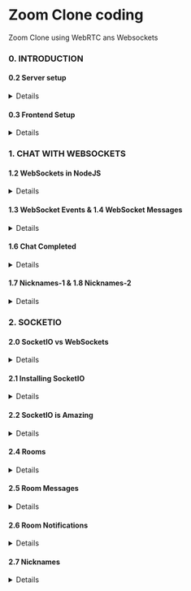 # Zoom Clone coding

Zoom Clone using WebRTC ans Websockets

### 0. INTRODUCTION
#### 0.2 Server setup
<details>

1. 프로젝트 초기화
    - npm init -y
        - npm(Node Packaged Manager): Node.js로 만들어진 모듈을 웹에서 받아서 설치하고 관리해주는 프로그램
        - npm init : 프로젝트 초기화(내용이 비어있는 package.json 생성)
        - -y : defualt값으로 package.json 생성
2. package.json 수정
    - script, main 삭제
    - description 추가
    - license MIT로 변경
3. Nodemon 설치
    - npm i nodemon -D
4. Babel 설치
    - npm i @babel/core @babel/cli @babel/node -D
5. Preset 설치
    - npm i @babel/preset-env -D
6. Express 설치
    - npm i express
7. Pug 설치
    - npm i pug
8. nodemon.json 추가 & nodemon 설정
    - exec key 추가(src/server.js에 대해 babel-node 명령문 실행)
9. babel.config.json 추가
    - 사용할 preset 입력
10. package.json script 추가
    - dev key 추가: nodemon 호출 -> nodemon.js의 코드 실행
11. src/server.js 추가
    - express import
    - app 생성 후 app.listen(3000) : 3000port로 실행
12. 실행
    - npm run dev

</details>

#### 0.3 Frontend Setup
<details>

1. server.js에 Pug 설정
2. server.js에 route 설정
    - ecpress()로 home.pug를 렌더링 함
3. server.js에 static file 등록
    - /public 경로에 있는 파일들(현재 app.js)이 static으로 등록
4. home.pug 수정
    - script 적용 app.js
    - html 뼈대 코드 작성
    - MVP CSS 적용
5. app.js 수정
    - 이곳에 js코드 작성함
    - 테스트 용으로 alert 작성
6. nodemon 설정 변경
    - /public 경로의 파일들을 ignore로 지정
    - ignore: 해당 경로의 파일이 변경되어도 서버가 재시작 되지 않음
    - front-end가 변경될 때는 server까지 재시작할 필요 없음
</details>

### 1. CHAT WITH WEBSOCKETS
#### 1.2 WebSockets in NodeJS
<details>

1. catchall url 만들기(server.js 수정)
    - 다른 경로("/*") 이동시 다시 home("/")으로 redirect 되도록 설정
2. ws(WebSocket) 설치
    - npm i ws
3. WebSocket 서버 적용
    - ws와 express를 합칠 예정
    - 원래 express는 http를 사용함
    - server.js ->import http
    - server.js -> import ws
    - code 삽입
    ```javascript
    const server = http.createServer(app);
    const wss = new WebSocket.server({server});
    ```
    - http와 ws를 다 사용할 수 있다(2개의 protocol 다 같은 port를 공유)
    - http서버가 필요한 이유는 views, static files, home, redirection을 사용하기 위함

</details>

#### 1.3 WebSocket Events & 1.4 WebSocket Messages
<details>

ws를 사용해서 backend와 frontend사이에 connection(연결) 생성
1. server.js (backend)
    ```javascript
    wss.on("connection", (socket) => {
        console.log("Connection to Browser!✅");
        socket.on("close", () => console.log("Disconnected from the Browser!❌"));
        socket.on("message", (message) => {
            console.log(message.toString('utf8'));
        });
        socket.send("hello!");
    });
    ```
    - socket을 받기 위해 connection 연결
    - server.js에서 console.log는 터미널창에 나타난다
    - close 이벤트 추가: 서버가 오프라인이 될때(브라우저(탭)이 닫힐때)
    - message 이벤트 추가: front에서 전달된 메세지 처리
    - socket.send() : front로 메세지 보내기
2. app.js (frontend)
    ```javascript
    const socket = new WebSocket(`ws://${window.location.host}`);

    socket.addEventListener("open", () => {
       console.log("Connected to Server!✅");
    })

    socket.addEventListener("message", (message) => {
       console.log("New message: ", message.data);
    });

    socket.addEventListener("close", () => {
       console.log("Disconnected from Server!❌");
    });

    setTimeout(() => {
       socket.send("hello from the browser!");
    }, 10000); // 10s 뒤에 실행
    ```
    - frontend에서 backend로 연결
    - open 이벤트 추가: 브라우저가 열리면 실행
    - message 이벤트 추가: backend에서 보낸메지 처리
    - close 이벤트 추가: 서버엣 연결을 끊은 경우
    - socket.send(): backend로 메세지 보내기
- ` (backtick, grave accent, backquoto, 억음부호)
    - 키보드 숫자 1의 왼쪽에 있는 거(tap키 위에 있는거)
    - C++이나 Java 같은 프로그램 언어에서는 ', " 과 동일하게 사용하지만, javascript에서는 다른게 쓰인다
    - 템플릿 리터럴(Template literals): 문자열 안에서 ${}(place holder, 플레이스 홀더)를 쓰기 위해 사용함
    - 이를 템플릿 리터럴(Template literals)이라고 한다: 정의)내장된 표현식을 허용하는 문자열 리터럴
    ```javascript
    console.log("정답: " + answer);
    console.log(`정답: ${answer}`); // Template literals
    ```
</details>

#### 1.6 Chat Completed
<details>

user가 보낸 message를 다시 모든 user에게 돌려주는 기능 추가
1. src/views/home.pug 에 form, input, button, ul 추가
2. src/public/js/app.js
    - submit시 input의 내용을 서버에 전달
3. src/server.js
    - frontend에서 전달받은 message를 모든 user에게 전달
</details>

#### 1.7 Nicknames-1 & 1.8 Nicknames-2
<details>

메세지를 ul list에 추가하기
메세지에 닉네임 추가하기
1. src/views/home.pug
    - 닉네임 form 추가
2. src/public/js/app.js
    - 닉네임 input값(Javascript Object)을 String 타입(JSON 문자열)으로 변환하는 메서드 추가
    - 닉네임을 backend로 전달하는 함수 추가(String 타입으로 전달)
    - backend에서 받은 메세지를 home.pug의 ul list에 추가
3. src/server.js
    - frontend에서 받은 messege(JSON 문자열)를 다시 Javascript Object로 변환(const parsedMsg)
    - 변환된 messege를 분류(switch(parsedMsg.type){})
    - parsedMsg.type === "nickname" -> socket에 저장
    - parsedMsg.type === "new_message" -> 닉네임과 함께 forntend에 전달
<br>

##### 왜 Javascript Object를 String으로 바꿔줘야하는가?
- 연결하고 싶은 back-end 서버가 javascript 서버가 아닐 수도 있기 때문
- websocket은 브라우저에 있는 API -> 백엔드에서는 다양한 프로그래밍 언어를 사용할 수 있기 때문에 이 API는 어떠한 판단도 하지 않음

##### socket 안에 정보를 저장 할 수 있다
```javascript
socket[] = "data";
```
</details>

### 2. SOCKETIO
#### 2.0 SocketIO vs WebSockets
<details>

socket IO: 실시간, 짧은 대기시간, 양방향, event 기반의 통신을 가능하게 하는 라이브러리(or 프레임워크)
- 자동 재연결 지원, 연결 끊김 확인, 바이너리 지원
    - socket IO는 연결이 어떤 이유에서든지 끊어지면, 재연결을 시도
    - 만약, websocket으로 연결이 안되면, socket IO는 다른 것을 이용해서 연결
    - websocket은 Socket IO가 실시간, 양방향, event 기반 통신을 제공하는 방법 중 하나
- 실시간 기능 같은 것들을 더 쉽게 만드는 편리한 코드를 제공
</details>

#### 2.1 Installing SocketIO
<details>

1. socketIO 설치
    - npm i socket.io
2. src/server.js
    - socket.io import 
    ```javascript
    import { Server } from "socket.io";
    ```
    -http server에 socket.io 연결
    ```javascript
    const httpServer = http.createServer(app);
    const wsServer = new Server(httpServer);
    ```
    - socket.ot에 connection시 log 출력
    ```javascript
    wsServer.on("connection", (socket) => {
        console.log(socket);
    })
    ```
3. src/public/js/app.js
    - frontend에도 socket.io 적용
    ```javascript
    const socket = io();
    ```
4. src/views/home.pug
    - socket.io script 추가
    ```javascript
    script(src="/socket.io/socket.io.js")
    ```
</details>

#### 2.2 SocketIO is Amazing
<details>

1. src/views/home.pug
    - room name을 입력받을 form, input 생성
2. src/public/js/app.js
    - socket.emit()으로 frontend에서 backend로 이벤트 전달
    - 첫번째 argument에는 event 이름
        - emit과 on은 같은 이름, 같은 string 이어야 한다
    - argument는 어떤 object도 다 보낼 수 있다
    - argument는 여러개 보낼 수 있다(가변인자)
    - callback 함수(서버에서 호출하는 function)는 맨 마지막 argument에 넣어 줘야 한다
    ```javascript
    function backendDone(msg) {
        console.log(`The backend says: `, msg);
    }

    function handleRoomSubmit(event) {
        event.preventDefault();
        const input = form.querySelector("input");
        socket.emit("enter_room", input.value, backendDone);
        input.value = ""; 
    }
    ```
3. src/server.js
    - socket.on()으로 frontend에서 전달된 이벤트를 받아옴
    - 첫번째 argument에는 event 이름
        - emit과 on은 같은 이름, 같은 string 이어야 한다
    ```javascript
    socket.on("enter_room", (msg, done) => {
        setTimeout(() => {
            done("hello fron the backend");
        }, 10000);
    });
    ```
</details>

#### 2.4 Rooms
<details>

Room 만들기
1. src/views/home.pug
    - room div 추가
2. src/public/js/app.js
    - welcome div에서 room을 만들면 welcome div는 사라지고 room div가 나타나도록 수정
3. src/server.js
    - frontend에서 생성한 room에 join
    - frontend의 코드를 실행시키켜 줌

##### Room 만들기 - socket.join(room)
- 서로 소통을 할 수 있는 socket 그룹
- socket IO는 기본적으로 room을 제공
- socket.join(room);
    - room: string
    - 주어진 방이나 방 목록에 소켓을 추가

##### socket.rooms: socket이 어떤 방에 있는지 확인
##### socket.id로 구별
```javascript
socket.on("enter_room", (roomName, done) => {
    console.log(socket.id);
    console.log(socket.rooms);
    socket.join(roomName);
    console.log(socket.rooms);
    done();
});
```
```
6i5YzMWw1RNkcaSfAAAD
Set(1) { '6i5YzMWw1RNkcaSfAAAD' }
Set(2) { '6i5YzMWw1RNkcaSfAAAD', 'd' }
```
</details>

#### 2.5 Room Messages
<details>

방 전체에 메세지 보내기

1. src/public/js/app.js

    ```javascript
    function addMessage(message) {
        const ul = room.querySelector("ul");
        const li = document.createElement("li");
        li.innerText = message;
        ul.appendChild(li);
    }

    socket.on("welcome", () => {
        addMessage("Someone joined!");
    });
    ```

2. src/server.js
    ```javascript
    wsServer.on("connection", (socket) => {
        socket.onAny((event) => {
            console.log(`Socket Event: ${event}`);
        });

        socket.on("enter_room", (roomName, done) => {
            socket.join(roomName);
            done();
            socket.to(roomName).emit("welcome"); // 추가된 부분
        });
    })
    ```
    - server.to(room)
        - 해당 room에 참가된 클라이언트에게만 event 전달
    - io.to("room-101").emit("foo", "bar");
        - foo 이벤트는 room-101 방에 연결된 모든 클라이언트에게 전달됨

</details>

#### 2.6 Room Notifications
<details>

방에서 나갔을 때 알림 메세지 보내기
1. src/public/js/app.js
    ```javascript
    socket.on("bye", () => {
        addMessage("someone left...");
    });
    ```

2. src/server.js
    ```javascript
    socket.on("disconnecting", () => {
        socket.rooms.forEach(room => socket.to(room).emit("bye"));
    });
    ```
    - disconnecting은 클라이언트가 접속을 중단했지만, 아직 room을 완전히 나가지는 않은상태.
    - socket.rooms -> 중복되는 요소가 없는 array인 Set -> forEach 사용 가능

메세지에 닉네임 표시해 주기(본인만)
1. src/public/js/app.js
    ```javascript
    /* 추가된 함수 */
    function handleMessageSubmit(event) {
        event.preventDefault();
        const input = room.querySelector("input");
        //const value = input.value;
        socket.emit("new_message", input.value, roomName, () => {
            addMessage(`You: ${input.value}`);
            input.value = "";
        });
    }

    function showRoom() {
        welcome.hidden = true;
        room.hidden = false;
        const h3 = room.querySelector("h3");
        h3.innerText = `Room ${roomName}`;

        /* 추가된 부분 */
        const form = room.querySelector("form");
        form.addEventListener("submit", handleMessageSubmit);
    }
    ```

2. src/server.js
    ```javascript
    socket.on("new_message", (msg, room, done) => {
        socket.to(room).emit("new_message", msg);
        done();
    });
    ```
    - 이건 정말 중요해. 꼭 기억해. 이 done 코드는 백엔드에서 실행하지 않아.
    - 내가 done을 호출했을 때 프론트엔드에서 코드를 실행할꺼야.
</details>

#### 2.7 Nicknames
<details>

메세지에 닉네임 표시
1. src/views/home.pug
    - 닉네임 form 추가
    - id 지정
    ```javascript
    form#name 
        input(type="text", placeholder="nickname", required)
        button Send
    form#msg
        input(type="text", placeholder="message", required)
        button Send
    ```
2. src/public/js/app.js
    ```javascript
    function handleNicknameSubmit(event) {
        event.preventDefault();
        const input = room.querySelector("#name input");
        socket.emit("nickname", input.value);
    }

    function showRoom() {
        welcome.hidden = true;
        room.hidden = false;
        const h3 = room.querySelector("h3");
        h3.innerText = `Room ${roomName}`;

        const msgForm = room.querySelector("#msg");
        const nameForm = room.querySelector("#name");
        msgForm.addEventListener("submit", handleMessageSubmit);
        nameForm.addEventListener("submit", handleNicknameSubmit);
    }

    socket.on("welcome", (user) => {
        addMessage(`[${user} arrived!]`);
    });

    socket.on("bye", (user) => {
        addMessage(`[${user} left...]`);
    });
    ```
3. src/server.js
    ```javascript
    wsServer.on("connection", (socket) => {
        socket["nickname"] = "Anonymous";

        ...
        socket.on("disconnecting", () => {
            socket.rooms.forEach(room => socket.to(room).emit("bye", socket.nickname));
        });

        socket.on("new_message", (msg, room, done) => {
            socket.to(room).emit("new_message", `${socket.nickname}: ${msg}`);
            done();
        });

        socket.on("nickname", (nickname) => (socket["nickname"] = nickname));
    });
    ```
</details>